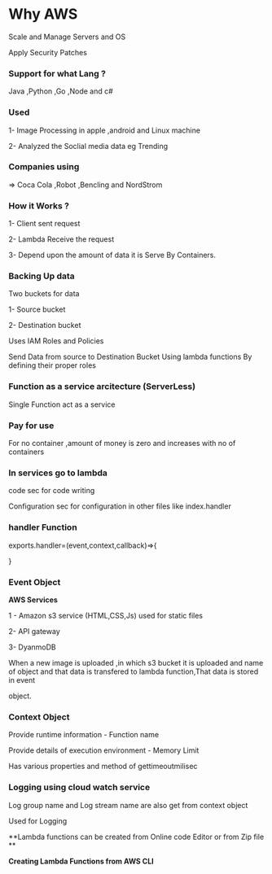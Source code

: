 # Why AWS

Scale and Manage Servers and OS

Apply Security Patches
### Support for what Lang ?
Java ,Python ,Go ,Node and c#

### Used

 1- Image Processing in apple ,android and Linux machine 
 
 2- Analyzed the Soclial media data eg Trending 
 
### Companies using 

 =>  Coca Cola ,Robot ,Bencling and NordStrom
 
### How it Works ?
 
 1- Client sent request
 
 2- Lambda Receive the request
 
 3- Depend upon the amount of data it is Serve By Containers.

### Backing Up data 

Two buckets for data 

1- Source bucket

2- Destination bucket

Uses IAM Roles and Policies

Send Data from source to Destination Bucket Using lambda functions By defining their proper roles

### Function as a service arcitecture (ServerLess)

Single Function act as a service 

### Pay for use 

For no container ,amount of money is zero and increases with no of containers

### In services go to lambda  

code sec  for code writing 

Configuration sec for configuration in other files like index.handler 

### handler Function

exports.handler=(event,context,callback)=>{

}

### Event Object 

**AWS Services**

1 - Amazon s3 service (HTML,CSS,Js) used for static files

2-  API gateway

3- DyanmoDB

When a new image is uploaded ,in which s3 bucket it is uploaded and name of object and that data is transfered to lambda function,That data is stored in event 

object.

### Context Object

Provide runtime information - Function name

Provide details of execution environment - Memory Limit

Has various properties and method of gettimeoutmilisec

### Logging using cloud watch service 

Log group name and Log stream name are also get from context object

Used for Logging 

**Lambda functions can be created from Online code Editor or from Zip file **

**Creating Lambda Functions from AWS CLI**





